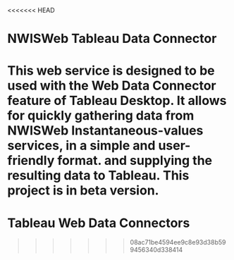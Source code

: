 <<<<<<< HEAD
# NWISWeb Tableau Data Connector

This web service is designed to be used with the Web Data Connector feature of Tableau Desktop. It allows for quickly gathering data from NWISWeb Instantaneous-values services, in a simple and user-friendly format. and supplying the resulting data to Tableau.  This project is in beta version.
=======
# Tableau Web Data Connectors

>>>>>>> 08ac71be4594ee9c8e93d38b599456340d338414
